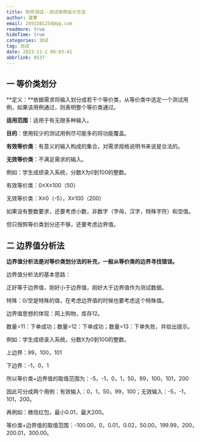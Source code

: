 ```yaml
---
title: 软件测试--测试用例设计方法
author: 菠萝
email: 2493381254@qq.com
readmore: true
hideTime: true
categories: 测试
tag: 测试
date: 2023-11-2 08:03:41
abbrlink: 8537
---
```

## 一 等价类划分

**定义：**依据需求将输入划分成若干个等价类，从等价类中选定一个测试用例，如果该用例通过，则表明整个等价类通过。

**适用范围**：适用于有无限多种输入。

**目的**：使用较少的测试用例尽可能多的将功能覆盖。

**有效等价类**：有意义的输入构成的集合，对需求规格说明书来说是合法的。

**无效等价类**：不满足需求的输入。

<!-- more -->

例如：学生成绩录入系统，分数X为0到100的整数。

有效等价类：0≤X≤100（50）

无效等价类：X≤0（-5），X≥100（200）

如果没有整数要求，还要考虑小数，非数字（字母，汉字，特殊字符）和空值。

但只按照等价类划分还不够，还要考虑边界值。

## 二 边界值分析法

**边界值分析法是对等价类划分法的补充，一般从等价类的边界寻找错误。**

边界值分析法的基本思路：

正好等于边界值，刚好小于边界值，刚好大于边界值作为测试数据。

特殊：0/空是特殊的值，在考虑边界值的时候也要考虑这个特殊值。

边界值思想的体现：网上购物，库存12。

数量=11：下单成功；数量=12：下单成功；数量=13：下单失败，并给出提示。

例如：学生成绩录入系统，分数X为0到100的整数。

上边界：99，100，101

下边界：-1，0，1

所以等价类+边界值的取值范围为：-5，-1，0，1，50，99，100，101，200

因此可分成两个用例：有效输入：0，1，50，99，100；无效输入：-5，-1，101，200。

再例如：微信红包，最小0.01，最大200。

等价类+边界值的取值范围：-100.00，0，0.01，0.02，50.00，199.99，200，200.01，300.00。
